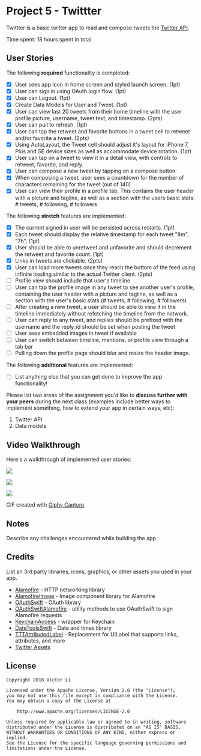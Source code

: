 # Project 5 - Twittter

Twittter is a basic twitter app to read and compose tweets the [Twitter API](https://apps.twitter.com/).

Time spent: 18 hours spent in total

## User Stories

The following **required** functionality is completed:

- [x] User sees app icon in home screen and styled launch screen. (1pt)
- [x] User can sign in using OAuth login flow. (1pt)
- [x] User can Logout. (1pt)
- [x] Create Data Models for User and Tweet. (1pt)
- [x] User can view last 20 tweets from their home timeline with the user profile picture, username, tweet text, and timestamp. (2pts)
- [x] User can pull to refresh. (1pt)
- [x] User can tap the retweet and favorite buttons in a tweet cell to retweet and/or favorite a tweet. (2pts)
- [x] Using AutoLayout, the Tweet cell should adjust it's layout for iPhone 7, Plus and SE device sizes as well as accommodate device rotation. (1pt)
- [x] User can tap on a tweet to view it in a detail view, with controls to retweet, favorite, and reply.
- [x] User can compose a new tweet by tapping on a compose button.
- [x] When composing a tweet, user sees a countdown for the number of characters remaining for the tweet (out of 140)
- [x] User can view their profile in a profile tab. This contains the user header with a picture and tagline, as well as a section with the users basic stats: # tweets, # following, # followers

The following **stretch** features are implemented:

- [x] The current signed in user will be persisted across restarts. (1pt)
- [x] Each tweet should display the relative timestamp for each tweet "8m", "7h". (1pt)
- [x] User should be able to unretweet and unfavorite and should decrement the retweet and favorite count. (1pt)
- [x] Links in tweets are clickable. (2pts)
- [x] User can load more tweets once they reach the bottom of the feed using infinite loading similar to the actual Twitter client. (2pts)
- [ ] Profile view should include that user's timeline
- [ ] User can tap the profile image in any tweet to see another user's profile, containing the user header with a picture and tagline, as well as a section with the user's basic stats (# tweets, # following, # followers)
- [ ] After creating a new tweet, a user should be able to view it in the timeline immediately without refetching the timeline from the network.
- [ ] User can reply to any tweet, and replies should be prefixed with the username and the reply_id should be set when posting the tweet
- [ ] User sees embedded images in tweet if available
- [ ] User can switch between timeline, mentions, or profile view through a tab bar
- [ ] Pulling down the profile page should blur and resize the header image.

The following **additional** features are implemented:

- [ ] List anything else that you can get done to improve the app functionality!

Please list two areas of the assignment you'd like to **discuss further with your peers** during the next class (examples include better ways to implement something, how to extend your app in certain ways, etc):

1. Twitter API
2. Data models

## Video Walkthrough

Here's a walkthrough of implemented user stories:

![](https://github.com/Li-Victor/Twittter/blob/master/1.gif)

![](https://github.com/Li-Victor/Twittter/blob/master/2.gif)

![](https://github.com/Li-Victor/Twittter/blob/master/3.gif)

GIF created with [Giphy Capture](https://giphy.com/apps/giphycapture).

## Notes

Describe any challenges encountered while building the app.

## Credits

List an 3rd party libraries, icons, graphics, or other assets you used in your app.

- [Alamofire](https://github.com/Alamofire/Alamofire) - HTTP networking  library
- [AlamofireImage](https://github.com/Alamofire/AlamofireImage) - Image component library for Alamofire
- [OAuthSwift](https://github.com/OAuthSwift/OAuthSwift) - OAuth library
- [OAuthSwiftAlamofire](https://github.com/OAuthSwift/OAuthSwiftAlamofire) - utility methods to use OAuthSwift to sign Alamofire requests
- [KeychainAccess](https://github.com/kishikawakatsumi/KeychainAccess) - wrapper for Keychain
- [DateToolsSwift](https://github.com/MatthewYork/DateTools) - Date and times library
- [TTTAttributedLabel](https://github.com/TTTAttributedLabel/TTTAttributedLabel) - Replacement for UILabel that supports links, attributes, and more
- [Twitter Assets](https://about.twitter.com/en_us/company/brand-resources.html)

## License

    Copyright 2018 Victor Li

    Licensed under the Apache License, Version 2.0 (the "License");
    you may not use this file except in compliance with the License.
    You may obtain a copy of the License at

        http://www.apache.org/licenses/LICENSE-2.0

    Unless required by applicable law or agreed to in writing, software
    distributed under the License is distributed on an "AS IS" BASIS,
    WITHOUT WARRANTIES OR CONDITIONS OF ANY KIND, either express or implied.
    See the License for the specific language governing permissions and
    limitations under the License.